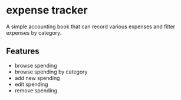 # expense tracker
A simple accounting book that can record various expenses and filter expenses by category.

## Features
- browse spending
- browse spending by category
- add new spending
- edit spending
- remove spending
